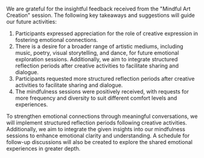 

We are grateful for the insightful feedback received from the "Mindful Art Creation" session. The following key takeaways and suggestions will guide our future activities: 
1. Participants expressed appreciation for the role of creative expression in fostering emotional connections.
2. There is a desire for a broader range of artistic mediums, including music, poetry, visual storytelling, and dance, for future emotional exploration sessions. Additionally, we aim to integrate structured reflection periods after creative activities to facilitate sharing and dialogue.
3. Participants requested more structured reflection periods after creative activities to facilitate sharing and dialogue.
4. The mindfulness sessions were positively received, with requests for more frequency and diversity to suit different comfort levels and experiences.

To strengthen emotional connections through meaningful conversations, we will implement structured reflection periods following creative activities. Additionally, we aim to integrate the given insights into our mindfulness sessions to enhance emotional clarity and understanding. A schedule for follow-up discussions will also be created to explore the shared emotional experiences in greater depth.